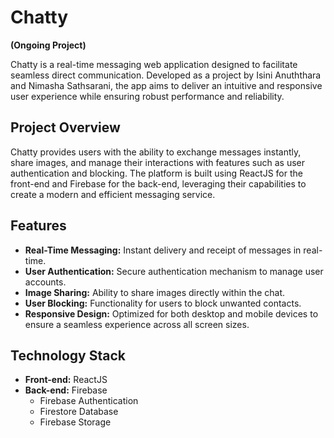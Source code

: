 # Chatty

**(Ongoing Project)**

Chatty is a real-time messaging web application designed to facilitate seamless direct communication. Developed as a project by Isini Anuththara and Nimasha Sathsarani, the app aims to deliver an intuitive and responsive user experience while ensuring robust performance and reliability.

## Project Overview

Chatty provides users with the ability to exchange messages instantly, share images, and manage their interactions with features such as user authentication and blocking. The platform is built using ReactJS for the front-end and Firebase for the back-end, leveraging their capabilities to create a modern and efficient messaging service.

## Features

- **Real-Time Messaging:** Instant delivery and receipt of messages in real-time.
- **User Authentication:** Secure authentication mechanism to manage user accounts.
- **Image Sharing:** Ability to share images directly within the chat.
- **User Blocking:** Functionality for users to block unwanted contacts.
- **Responsive Design:** Optimized for both desktop and mobile devices to ensure a seamless experience across all screen sizes.

## Technology Stack

- **Front-end:** ReactJS
- **Back-end:** Firebase
  - Firebase Authentication
  - Firestore Database
  - Firebase Storage

